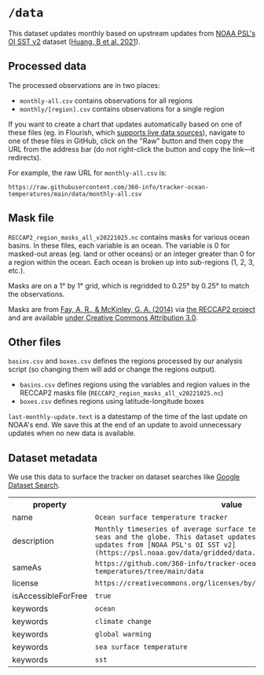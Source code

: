
# `/data`

This dataset updates monthly based on upstream updates from [NOAA PSL's OI SST v2](https://psl.noaa.gov/data/gridded/data.noaa.oisst.v2.highres.html) dataset ([Huang, B et al. 2021](https://doi.org/10.1175/JCLI-D-20-0166.1)).

## Processed data

The processed observations are in two places:

- `monthly-all.csv` contains observations for all regions
- `monthly/[region].csv` contains observations for a single region

If you want to create a chart that updates automatically based on one of these files (eg. in Flourish, which [supports live data sources](https://help.flourish.studio/article/163-how-to-connect-to-live-data-sources)), navigate to one of these files in GitHub, click on the "Raw" button and then copy the URL from the address bar (do not right-click the button and copy the link—it redirects).

For example, the raw URL for `monthly-all.csv` is:

```
https://raw.githubusercontent.com/360-info/tracker-ocean-temperatures/main/data/monthly-all.csv
```

## Mask file

`RECCAP2_region_masks_all_v20221025.nc` contains masks for various ocean basins. In these files, each variable is an ocean. The variable is 0 for masked-out areas (eg. land or other oceans) or an integer greater than 0 for a region within the ocean. Each ocean is broken up into sub-regions (1, 2, 3, etc.).

Masks are on a 1° by 1° grid, which is regridded to 0.25° by 0.25° to match the observations.

Masks are from [Fay, A. R., & McKinley, G. A. (2014)](https://doi.org/10.5194/essd-6-273-2014) via [the RECCAP2 project](https://github.com/RECCAP2-ocean/R2-shared-resources/) and are available [under Creative Commons Attribution 3.0](https://doi.pangaea.de/10.1594/PANGAEA.828650).

## Other files

`basins.csv` and `boxes.csv` defines the regions processed by our analysis script (so changing them will add or change the regions output).

- `basins.csv` defines regions using the variables and region values in the RECCAP2 masks file (`RECCAP2_region_masks_all_v20221025.nc`)
- `boxes.csv` defines regions using latitude-longitude boxes

`last-monthly-update.text` is a datestamp of the time of the last update on NOAA's end. We save this at the end of an update to avoid unnecessary updates when no new data is available.

## Dataset metadata

We use this data to surface the tracker on dataset searches like [Google Dataset Search](https://datasetsearch.research.google.com/).

<div itemscope itemtype="http://schema.org/Dataset">
  <table>
    <tr>
      <th>property</th>
      <th>value</th>
    </tr>
    <tr>
      <td>name</td>
      <td>
        <code itemprop="name">Ocean surface temperature tracker</code>
      </td>
    </tr>
    <tr>
      <td>description</td>
      <td>
        <code itemprop="description">Monthly timeseries of average surface temperatures across oceans, seas and the globe. This dataset updates regularly based on upstream updates from [NOAA PSL's OI SST v2](https://psl.noaa.gov/data/gridded/data.noaa.oisst.v2.highres.html).</code>
      </td>
    </tr>
    <tr>
      <td>sameAs</td>
      <td>
        <code itemprop="sameAs">https://github.com/360-info/tracker-ocean-temperatures/tree/main/data</code>
      </td>
    </tr>
    <tr>
      <td>license</td>
      <td>
        <code itemprop="license">https://creativecommons.org/licenses/by/4.0/</code>
      </td>
    </tr>
    <tr>
      <td>isAccessibleForFree</td>
      <td>
        <code itemprop="isAccessibleForFree">true</code>
      </td>
    </tr>
    <tr>
      <td>keywords</td>
      <td>
        <code itemprop="keywords">ocean</code>
      </td>
    </tr>
    <tr>
      <td>keywords</td>
      <td>
        <code itemprop="keywords">climate change</code>
      </td>
    </tr>
    <tr>
      <td>keywords</td>
      <td>
        <code itemprop="keywords">global warming</code>
      </td>
    </tr>
    <tr>
      <td>keywords</td>
      <td>
        <code itemprop="keywords">sea surface temperature</code>
      </td>
    </tr>
    <tr>
      <td>keywords</td>
      <td>
        <code itemprop="keywords">sst</code>
      </td>
    </tr>
  </table>
</div>
